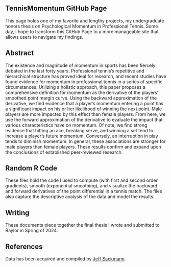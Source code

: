 ## TennisMomentum GitHub Page
 
This page holds one of my favorite and lengthy projects, my undergraduate honors thesis on Psychological Momentum in Professional Tennis. Some day, I hope to transform this GitHub Page to
a more manageable site that allows users to navigate my findings.

## Abstract
The existence and magnitude of momentum in sports has been fiercely debated in the last forty years.
Professional tennis’s repetitive and hierarchical structure has proved ideal for research, and recent studies have found evidence for momentum in professional tennis in a series of specific circumstances.
Utilizing a holistic approach, this paper proposes a comprehensive definition for momentum as the derivative of the players’ smoothed point margin curve.
Using the backward approximation of the derivative, we find evidence that a player’s momentum entering a point has a significant impact on his or her likelihood of winning the next point.
Male players are more impacted by this effect than female players. From here, we use the forward approximation of the derivative to evaluate the impact that various characteristics have on momentum.
Of note, we find strong evidence that hitting an ace, breaking serve, and winning a set tend to increase a player’s future momentum.
Conversely, an interruption in play tends to diminish momentum. In general, these associations are stronger for male players than female players.
These results confirm and expand upon the conclusions of established peer-reviewed research.

## Random R Code
These files hold the code I used to compute (with first and second order gradients), smooth (exponential smoothing), and visualize the backward and forward derivatives of the point differential in a tennis match.
The files also capture the descriptive analysis of the data and model the results.

## Writing
These documents piece together the final thesis I wrote and submitted to Baylor in Spring of 2024.

## References
Data has been acquired and compiled by [Jeff Sackmann](https://github.com/JeffSackmann/tennis_atp).
